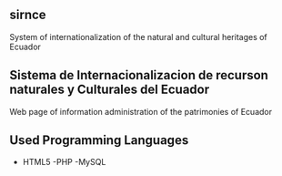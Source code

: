 ## sirnce
System of internationalization of the natural and cultural heritages of Ecuador
## Sistema de Internacionalizacion de recurson naturales y Culturales del Ecuador
Web page of information administration of the patrimonies of Ecuador

## Used Programming Languages
- HTML5
-PHP
-MySQL
